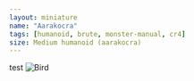 ```yaml
---
layout: miniature
name: "Aarakocra"
tags: [humanoid, brute, monster-manual, cr4]
size: Medium humanoid (aarakocra)
---
```


test
![Bird](https://www.dndbeyond.com/avatars/thumbnails/7/622/420/618/636286750209394240.png)
